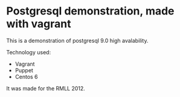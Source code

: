 
# Postgresql demonstration, made with vagrant

This is a demonstration of postgresql 9.0 high avalability.

Technology used:
* Vagrant
* Puppet
* Centos 6

It was made for the RMLL 2012.
